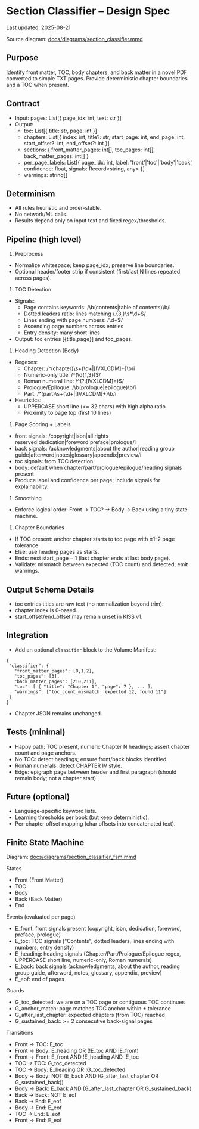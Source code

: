 # Section Classifier – Design Spec

Last updated: 2025-08-21

Source diagram: [docs/diagrams/section_classifier.mmd](diagrams/section_classifier.mmd)

## Purpose

Identify front matter, TOC, body chapters, and back matter in a novel PDF converted to simple TXT pages. Provide deterministic chapter boundaries and a TOC when present.

## Contract

- Input: pages: List[{ page_idx: int, text: str }]
- Output:
  - toc: List[{ title: str, page: int }]
  - chapters: List[{ index: int, title?: str, start_page: int, end_page: int, start_offset?: int, end_offset?: int }]
  - sections: { front_matter_pages: int[], toc_pages: int[], back_matter_pages: int[] }
  - per_page_labels: List[{ page_idx: int, label: 'front'|'toc'|'body'|'back', confidence: float, signals: Record<string, any> }]
  - warnings: string[]

## Determinism

- All rules heuristic and order-stable.
- No network/ML calls.
- Results depend only on input text and fixed regex/thresholds.

## Pipeline (high level)

1. Preprocess

- Normalize whitespace; keep page_idx; preserve line boundaries.
- Optional header/footer strip if consistent (first/last N lines repeated across pages).

1. TOC Detection

- Signals:
  - Page contains keywords: /\b(contents|table of contents)\b/i
  - Dotted leaders ratio: lines matching /\.{3,}\s*\d+$/
  - Lines ending with page numbers: /\d+$/
  - Ascending page numbers across entries
  - Entry density: many short lines
- Output: toc entries [{title,page}] and toc_pages.

1. Heading Detection (Body)

- Regexes:
  - Chapter: /^(chapter)\s+(\d+|[IVXLCDM]+)\b/i
  - Numeric-only title: /^(\d{1,3})$/
  - Roman numeral line: /^(?:[IVXLCDM]+)$/
  - Prologue/Epilogue: /\b(prologue|epilogue)\b/i
  - Part: /^(part)\s+(\d+|[IVXLCDM]+)\b/i
- Heuristics:
  - UPPERCASE short line (<= 32 chars) with high alpha ratio
  - Proximity to page top (first 10 lines)

1. Page Scoring + Labels

- front signals: /copyright|isbn|all rights reserved|dedication|foreword|preface|prologue/i
- back signals: /acknowledgments|about the author|reading group guide|afterword|notes|glossary|appendix|preview/i
- toc signals: from TOC detection
- body: default when chapter/part/prologue/epilogue/heading signals present
- Produce label and confidence per page; include signals for explainability.

1. Smoothing

- Enforce logical order: Front → TOC? → Body → Back using a tiny state machine.

1. Chapter Boundaries

- If TOC present: anchor chapter starts to toc.page with ±1–2 page tolerance.
- Else: use heading pages as starts.
- Ends: next start_page − 1 (last chapter ends at last body page).
- Validate: mismatch between expected (TOC count) and detected; emit warnings.

## Output Schema Details

- toc entries titles are raw text (no normalization beyond trim).
- chapter.index is 0‑based.
- start_offset/end_offset may remain unset in KISS v1.

## Integration

- Add an optional `classifier` block to the Volume Manifest:

 ```jsonc
{
  "classifier": {
    "front_matter_pages": [0,1,2],
    "toc_pages": [3],
    "back_matter_pages": [210,211],
    "toc": [ { "title": "Chapter 1", "page": 7 }, ... ],
    "warnings": ["toc_count_mismatch: expected 12, found 11"]
  }
}
```

- Chapter JSON remains unchanged.

## Tests (minimal)

- Happy path: TOC present, numeric Chapter N headings; assert chapter count and page anchors.
- No TOC: detect headings; ensure front/back blocks identified.
- Roman numerals: detect CHAPTER IV style.
- Edge: epigraph page between header and first paragraph (should remain body; not a chapter start).

## Future (optional)

- Language-specific keyword lists.
- Learning thresholds per book (but keep deterministic).
- Per-chapter offset mapping (char offsets into concatenated text).

## Finite State Machine

Diagram: [docs/diagrams/section_classifier_fsm.mmd](diagrams/section_classifier_fsm.mmd)

States

- Front (Front Matter)
- TOC
- Body
- Back (Back Matter)
- End

Events (evaluated per page)

- E_front: front signals present (copyright, isbn, dedication, foreword, preface, prologue)
- E_toc: TOC signals ("Contents", dotted leaders, lines ending with numbers, entry density)
- E_heading: heading signals (Chapter/Part/Prologue/Epilogue regex, UPPERCASE short line, numeric-only, Roman numerals)
- E_back: back signals (acknowledgments, about the author, reading group guide, afterword, notes, glossary, appendix, preview)
- E_eof: end of pages

Guards

- G_toc_detected: we are on a TOC page or contiguous TOC continues
- G_anchor_match: page matches TOC anchor within ± tolerance
- G_after_last_chapter: expected chapters (from TOC) reached
- G_sustained_back: >= 2 consecutive back-signal pages

Transitions

- Front → TOC: E_toc
- Front → Body: E_heading OR (!E_toc AND !E_front)
- Front → Front: E_front AND !E_heading AND !E_toc
- TOC → TOC: G_toc_detected
- TOC → Body: E_heading OR !G_toc_detected
- Body → Body: NOT (E_back AND (G_after_last_chapter OR G_sustained_back))
- Body → Back: E_back AND (G_after_last_chapter OR G_sustained_back)
- Back → Back: NOT E_eof
- Back → End: E_eof
- Body → End: E_eof
- TOC → End: E_eof
- Front → End: E_eof
